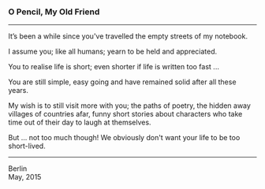 ### O Pencil, My Old Friend

---

It’s been a while since you've travelled the empty streets of my notebook.

I assume you; like all humans; yearn to be held and appreciated.

You to realise life is short; even shorter if life is written too fast ...

You are still simple, easy going and have remained solid after all these years.

My wish is to still visit more with you; the paths of poetry, the hidden away villages of countries afar, funny short stories about characters who take time out of their day to laugh at themselves. 

But ... not too much though! We obviously don't want your life to be too short-lived.

---

Berlin<br />
May, 2015
